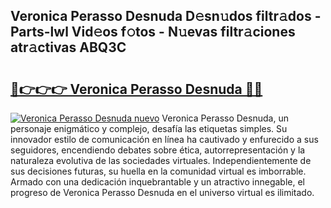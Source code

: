## Veronica Perasso Desnuda D𝚎sn𝚞dos filtr𝚊dos - Parts-lwl Vid𝚎os f𝚘tos - N𝚞evas filtr𝚊ciones atr𝚊ctivas ABQ3C

# <h2><a href="http://mbdj97f.tromn.icu/?c=Veronica+Perasso+Desnuda">🔗👉👉👉 Veronica Perasso Desnuda 🔗🔗</a></h2>

[![Veronica Perasso Desnuda nuevo](https://i.imgur.com/pEAQMta.gif)](http://mbdj97f.tromn.icu/?c=Veronica+Perasso+Desnuda)
Veronica Perasso Desnuda, un personaje enigmático y complejo, desafía las etiquetas simples. Su innovador estilo de comunicación en línea ha cautivado y enfurecido a sus seguidores, encendiendo debates sobre ética, autorrepresentación y la naturaleza evolutiva de las sociedades virtuales. Independientemente de sus decisiones futuras, su huella en la comunidad virtual es imborrable. Armado con una dedicación inquebrantable y un atractivo innegable, el progreso de Veronica Perasso Desnuda en el universo virtual es ilimitado.
